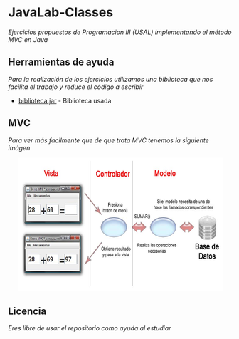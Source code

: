 # JavaLab-Classes
_Ejercicios propuestos de Programacion III (USAL) implementando
el método MVC en Java_

## Herramientas de ayuda
_Para la realización de los ejercicios utilizamos una biblioteca
que nos facilita el trabajo y reduce el código a escribir_

* [biblioteca.jar](http://maxus.fis.usal.es/HOTHOUSE/p3/index.html) - Biblioteca usada

## MVC
_Para ver más facilmente que de que trata MVC tenemos la siguiente imágen_
<p align="center">
  <img width="460" height="300" src="https://github.com/Andresblz/Programacion-III-USAL/blob/main/javalab-classes/MVCJava.jpg">
</p>


## Licencia
_Eres libre de usar el repositorio como ayuda al estudiar_
